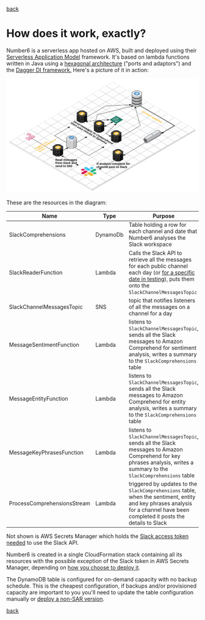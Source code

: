 [back](./)

# How does it work, exactly?

Number6 is a serverless app hosted on AWS, built and deployed using their [Serverless Application Model](https://aws.amazon.com/serverless/sam/) framework. It's based on lambda functions written in Java using a [hexagonal architecture](https://en.wikipedia.org/wiki/Hexagonal_architecture_(software)) ("ports and adaptors") and the [Dagger DI framework.](https://dagger.dev) Here's a picture of it in action:

![Architecture](/assets/images/arch.png)

These are the resources in the diagram:

| Name                        | Type     | Purpose                                                      |
| --------------------------- | -------- | ------------------------------------------------------------ |
| SlackComprehensions         | DynamoDb | Table holding a row for each channel and date that Number6 analyses the Slack workspace |
| SlackReaderFunction         | Lambda   | Calls the Slack API to retrieve all the messages for each public channel each day (or [for a specific date in testing](./how_do_i_test_it.md)), puts them onto the `SlackChannelMessagesTopic` |
| SlackChannelMessagesTopic   | SNS      | topic that notifies listeners of all the messages on a channel for a day |
| MessageSentimentFunction    | Lambda   | listens to `SlackChannelMessagesTopic`, sends all the Slack messages to Amazon Comprehend for sentiment analysis, writes a summary to the `SlackComprehensions` table |
| MessageEntityFunction       | Lambda   | listens to `SlackChannelMessagesTopic`, sends all the Slack messages to Amazon Comprehend for entity analysis, writes a summary to the `SlackComprehensions` table |
| MessageKeyPhrasesFunction   | Lambda   | listens to `SlackChannelMessagesTopic`, sends all the Slack messages to Amazon Comprehend for key phrases analysis, writes a summary to the `SlackComprehensions` table |
| ProcessComprehensionsStream | Lambda   | triggered by updates to the `SlackComprehensions` table, when the sentiment, entity and key phrases analysis for a channel have been completed it posts the details to Slack |

Not shown is AWS Secrets Manager which holds the [Slack access token needed](./what_do_i_need.md) to use the Slack API.

Number6 is created in a single CloudFormation stack containing all its resources with the possible exception of the Slack token in AWS Secrets Manager, depending on [how you choose to deploy it](./how_do_i_get_it.md).

The DynamoDB table is configured for on-demand capacity with no backup schedule. This is the cheapest configuration, if backups and/or provisioned capacity are important to you you'll need to update the table configuration manually or [deploy a non-SAR version](how_do_i_get_it.md).  

[back](./)